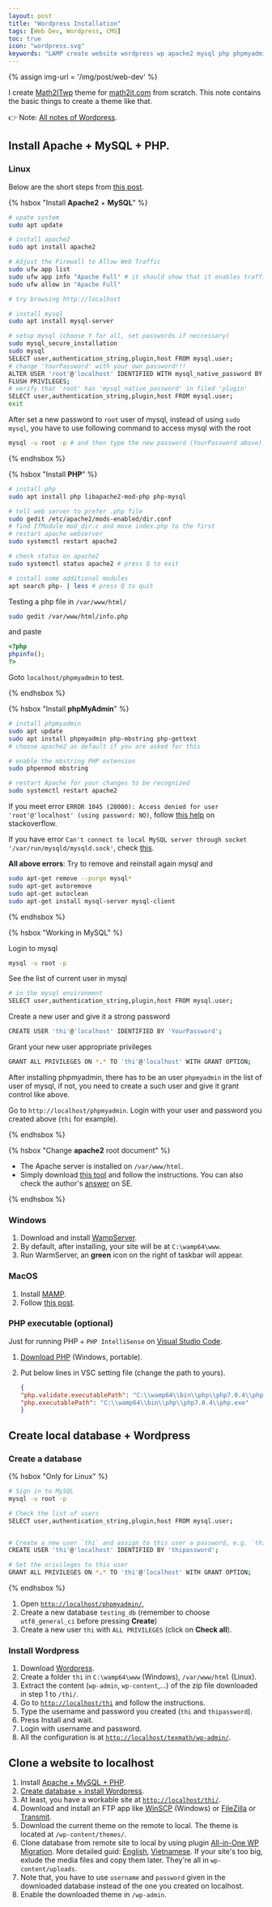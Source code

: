 ```yaml
---
layout: post
title: "Wordpress Installation"
tags: [Web Dev, Wordpress, CMS]
toc: true
icon: "wordpress.svg"
keywords: "LAMP create website wordpress wp apache2 mysql php phpmyadmin run locally database MAMP WAMP WampServer www clone a website to localhost locally theme template desgin PHP visual studio code vsc PHP IntelliSense database ftp app winscp filezilla transmit localhost"
---
```


{% assign img-url = '/img/post/web-dev' %}

I create [Math2ITwp](https://github.com/dinhanhthi/math2itwp) theme for [math2it.com](https://math2it.com) from scratch. This note contains the basic things to create a theme like that.

:point_right: Note: [All notes of Wordpress](/tags/wordpress/).

## Install Apache + MySQL + PHP.

### Linux

Below are the short steps from [this post](https://www.digitalocean.com/community/tutorials/how-to-install-linux-apache-mysql-php-lamp-stack-ubuntu-18-04).

{% hsbox "Install **Apache2** + **MySQL**" %}

~~~ bash
# upate system
sudo apt update

# install apache2
sudo apt install apache2

# Adjust the Firewall to Allow Web Traffic
sudo ufw app list
sudo ufw app info "Apache Full" # it should show that it enables traffic to ports 80 and 443
sudo ufw allow in "Apache Full"

# try browsing http://localhost
~~~

~~~ bash
# install mysql
sudo apt install mysql-server

# setup mysql (choose Y for all, set passwords if neccessary)
sudo mysql_secure_installation
sudo mysql
SELECT user,authentication_string,plugin,host FROM mysql.user;
# change 'YourPassword' with your own password!!!
ALTER USER 'root'@'localhost' IDENTIFIED WITH mysql_native_password BY 'YourPassword';
FLUSH PRIVILEGES;
# verify that 'root' has 'mysql_native_password' in filed 'plugin'
SELECT user,authentication_string,plugin,host FROM mysql.user;
exit
~~~

After set a new password to `root` user of mysql, instead of using `sudo mysql`, you have to use following command to access mysql with the root

~~~ bash
mysql -u root -p # and then type the new password (YourPassword above)!
~~~

{% endhsbox %}

{% hsbox "Install **PHP**" %}

~~~ bash
# install php
sudo apt install php libapache2-mod-php php-mysql

# tell web server to prefer .php file
sudo gedit /etc/apache2/mods-enabled/dir.conf
# find IfModule mod_dir.c and move index.php to the first
# restart apache webserver
sudo systemctl restart apache2

# check status on apache2
sudo systemctl status apache2 # press Q to exit

# install some additional modules
apt search php- | less # press Q to quit
~~~

Testing a php file in `/var/www/html/`

~~~ bash
sudo gedit /var/www/html/info.php
~~~

and paste

~~~ php
<?php
phpinfo();
?>
~~~

Goto `localhost/phpmyadmin` to test.

{% endhsbox %}

{% hsbox "Install **phpMyAdmin**" %}

~~~ bash
# install phpmyadmin
sudo apt update
sudo apt install phpmyadmin php-mbstring php-gettext
# choose apache2 as default if you are asked for this

# enable the mbstring PHP extension
sudo phpenmod mbstring

# restart Apache for your changes to be recognized
sudo systemctl restart apache2
~~~

If you meet error `ERROR 1045 (28000): Access denied for user 'root'@'localhost' (using password: NO)`, follow [this help](https://stackoverflow.com/a/48748685/1323473) on stackoverflow.

If you have error `Can't connect to local MySQL server through socket '/var/run/mysqld/mysqld.sock'`, check [this](https://stackoverflow.com/questions/11990708/error-cant-connect-to-local-mysql-server-through-socket-var-run-mysqld-mysq).

**All above errors**: Try to remove and reinstall again mysql and

~~~ bash
sudo apt-get remove --purge mysql*
sudo apt-get autoremove
sudo apt-get autoclean
sudo apt-get install mysql-server mysql-client
~~~

{% endhsbox %}

{% hsbox "Working in MySQL" %}

Login to mysql

~~~ bash
mysql -u root -p
~~~

See the list of current user in mysql

~~~ bash
# in the mysql environment
SELECT user,authentication_string,plugin,host FROM mysql.user;
~~~

Create a new user and give it a strong password

~~~ bash
CREATE USER 'thi'@'localhost' IDENTIFIED BY 'YourPassword';
~~~

Grant your new user appropriate privileges

~~~ bash
GRANT ALL PRIVILEGES ON *.* TO 'thi'@'localhost' WITH GRANT OPTION;
~~~

After installing phpmyadmin, there has to be an user `phpmyadmin` in the list of user of mysql, if not, you need to create a such user and give it grant control like above.

Go to `http://localhost/phpmyadmin`. Login with your user and password you created above (`thi` for example).

{% endhsbox %}

{% hsbox "Change **apache2** root document" %}

- The Apache server is installed on `/var/www/html`.
- Simply download [this tool](https://github.com/hsb4995/Apachange) and follow the instructions. You can also check the author's [answer](https://askubuntu.com/a/738527/248456) on SE.

{% endhsbox %}

### Windows

1. Download and install [WampServer](http://www.wampserver.com/en/).
2. By default, after installing, your site will be at `C:\wamp64\www`.
3. Run WarmServer, an **green** icon on the right of taskbar will appear.

### MacOS

1. Install [MAMP](https://www.mamp.info/en/downloads/).
2. Follow [this post](https://www.taniarascia.com/local-environment/).

### PHP executable (optional)

Just for running PHP + `PHP IntelliSense` on [Visual Studio Code](/visual-studio-code).

1. [Download PHP](https://windows.php.net/download/) (Windows, portable).
2. Put below lines in VSC setting file (change the path to yours).

	~~~ json
	{
	"php.validate.executablePath": "C:\\wamp64\\bin\\php\\php7.0.4\\php.exe",
	"php.executablePath": "C:\\wamp64\\bin\\php\\php7.0.4\\php.exe"
	}
	~~~

## Create local database + Wordpress

### Create a database

{% hsbox "Only for Linux" %}

~~~ bash
# Sign in to MySQL
mysql -u root -p

# Check the list of users
SELECT user,authentication_string,plugin,host FROM mysql.user;


# Create a new user `thi` and assign to this user a password, e.g. `thipassword`
CREATE USER 'thi'@'localhost' IDENTIFIED BY 'thipassword';

# Set the orivileges to this user
GRANT ALL PRIVILEGES ON *.* TO 'thi'@'localhost' WITH GRANT OPTION;
~~~

{% endhsbox %}

1. Open [`http://localhost/phpmyadmin/`](http://localhost/phpmyadmin/),
2. Create a new database `testing_db` (remember to choose `utf8_general_ci` before pressing **Create**)
3. Create a new user `thi` with `ALL PRIVILEGES` (click on **Check all**).

### Install Wordpress

1. Download [Wordpress](https://wordpress.org/download/).
2. Create a folder `thi` in `C:\wamp64\www` (Windows), `/var/www/html` (Linux).
3. Extract the content (`wp-admin`, `wp-content`,...) of the zip file downloaded in step 1 to `/thi/`.
4. Go to [`http://localhost/thi`](http://localhost/thi) and follow the instructions.
5. Type the username and password you created (`thi` and `thipassword`).
6. Press Install and wait.
7. Login with username and password.
8. All the configuration is at [`http://localhost/texmath/wp-admin/`](http://localhost/texmath/wp-admin/).

## Clone a website to localhost

1. Install [Apache + MySQL + PHP](#install-apache--mysql--php).
2. [Create database + install Wordpress](#create-local-database--wordpress).
3. At least, you have a workable site at [`http://localhost/thi/`](http://localhost/thi/).
4. Download and install an FTP app like [WinSCP](WinSCP) (Windows) or [FileZilla](https://filezilla-project.org/download.php?platform=linux) or [Transmit]([Transmit](https://panic.com/transmit/)).
5. Download the current theme on the remote to local. The theme is located at `/wp-content/themes/`.
6. Clone database from remote site to local by using plugin [All-in-One WP Migration](https://wordpress.org/plugins/all-in-one-wp-migration/). More detailed guid: [English](https://wpshout.com/quick-guides/all-in-one-wp-migration/), [Vietnamese](https://wiki.matbao.net/kb/huong-dan-chuyen-du-lieu-website-wordpress-bang-plugin-all-in-one-wp-migration/). If your site's too big, exlude the media files and copy them later. They're all in `wp-content/uploads`.
7. Note that, you have to use `username` and `password` given in the downloaded database instead of the one you created on localhost.
8. Enable the downloaded theme in `/wp-admin`.
